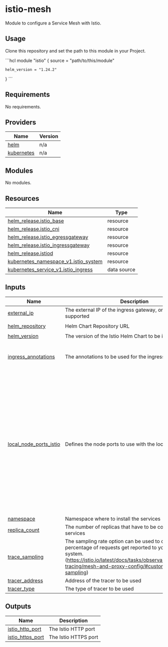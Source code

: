 # istio-mesh

Module to configure a Service Mesh with Istio.

## Usage

Clone this repository and set the path to this module in your Project.

´´´hcl
module "istio" {
    source = "path/to/this/module"

    helm_version = "1.24.2"
}
´´´

<!-- BEGIN_TF_DOCS -->
## Requirements

No requirements.

## Providers

| Name | Version |
|------|---------|
| <a name="provider_helm"></a> [helm](#provider\_helm) | n/a |
| <a name="provider_kubernetes"></a> [kubernetes](#provider\_kubernetes) | n/a |

## Modules

No modules.

## Resources

| Name | Type |
|------|------|
| [helm_release.istio_base](https://registry.terraform.io/providers/hashicorp/helm/latest/docs/resources/release) | resource |
| [helm_release.istio_cni](https://registry.terraform.io/providers/hashicorp/helm/latest/docs/resources/release) | resource |
| [helm_release.istio_egressgateway](https://registry.terraform.io/providers/hashicorp/helm/latest/docs/resources/release) | resource |
| [helm_release.istio_ingressgateway](https://registry.terraform.io/providers/hashicorp/helm/latest/docs/resources/release) | resource |
| [helm_release.istiod](https://registry.terraform.io/providers/hashicorp/helm/latest/docs/resources/release) | resource |
| [kubernetes_namespace_v1.istio_system](https://registry.terraform.io/providers/hashicorp/kubernetes/latest/docs/resources/namespace_v1) | resource |
| [kubernetes_service_v1.istio_ingress](https://registry.terraform.io/providers/hashicorp/kubernetes/latest/docs/data-sources/service_v1) | data source |

## Inputs

| Name | Description | Type | Default | Required |
|------|-------------|------|---------|:--------:|
| <a name="input_external_ip"></a> [external\_ip](#input\_external\_ip) | The external IP of the ingress gateway, only single IP is supported | `string` | `""` | no |
| <a name="input_helm_repository"></a> [helm\_repository](#input\_helm\_repository) | Helm Chart Repository URL | `string` | `"https://istio-release.storage.googleapis.com/charts"` | no |
| <a name="input_helm_version"></a> [helm\_version](#input\_helm\_version) | The version of the Istio Helm Chart to be installed | `string` | `"1.24.2"` | no |
| <a name="input_ingress_annotations"></a> [ingress\_annotations](#input\_ingress\_annotations) | The annotations to be used for the ingress gateway | <pre>list(object({<br/>    name  = string<br/>    value = string<br/>  }))</pre> | `[]` | no |
| <a name="input_local_node_ports_istio"></a> [local\_node\_ports\_istio](#input\_local\_node\_ports\_istio) | Defines the node ports to use with the local cluster (kind) | <pre>list(object({<br/>    port       = number<br/>    targetPort = number<br/>    name       = string<br/>    protocol   = string<br/>    nodePort   = string<br/>  }))</pre> | <pre>[<br/>  {<br/>    "name": "status-port",<br/>    "nodePort": 30002,<br/>    "port": 15021,<br/>    "protocol": "TCP",<br/>    "targetPort": 15021<br/>  },<br/>  {<br/>    "name": "http2",<br/>    "nodePort": 30000,<br/>    "port": 80,<br/>    "protocol": "TCP",<br/>    "targetPort": 80<br/>  },<br/>  {<br/>    "name": "https",<br/>    "nodePort": 30001,<br/>    "port": 443,<br/>    "protocol": "TCP",<br/>    "targetPort": 443<br/>  }<br/>]</pre> | no |
| <a name="input_namespace"></a> [namespace](#input\_namespace) | Namespace where to install the services | `string` | `"istio-system"` | no |
| <a name="input_replica_count"></a> [replica\_count](#input\_replica\_count) | The number of replicas that have to be configured for the services | `number` | `3` | no |
| <a name="input_trace_sampling"></a> [trace\_sampling](#input\_trace\_sampling) | The sampling rate option can be used to control what percentage of requests get reported to your tracing system. (https://istio.io/latest/docs/tasks/observability/distributed-tracing/mesh-and-proxy-config/#customizing-trace-sampling) | `string` | `"1.0"` | no |
| <a name="input_tracer_address"></a> [tracer\_address](#input\_tracer\_address) | Address of the tracer to be used | `string` | `""` | no |
| <a name="input_tracer_type"></a> [tracer\_type](#input\_tracer\_type) | The type of tracer to be used | `string` | `"none"` | no |

## Outputs

| Name | Description |
|------|-------------|
| <a name="output_istio_http_port"></a> [istio\_http\_port](#output\_istio\_http\_port) | The Istio HTTP port |
| <a name="output_istio_https_port"></a> [istio\_https\_port](#output\_istio\_https\_port) | The Istio HTTPS port |
<!-- END_TF_DOCS -->